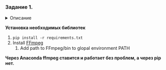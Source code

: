 ### Задание 1.

<details>
 <summary>Описание</summary>
  <p> 
    Напишите web-сервис на python, у которого будет html страничка с кнопкой upload mp3. Web-сервис должен преобразовать аудиозапись в изображение её частотного спектра и показать на странице.
  </p>
</details>


**Установка необходимых библиотек**

1. <code>pip install -r requirements.txt</code>
2. Install [FFmpeg](https://github.com/BtbN/FFmpeg-Builds/releases)
    1. Add path to FFmpeg/bin to glopal environment PATH 


**Через Anaconda ffmpeg ставится и работает без проблем, а через pip нет.**
